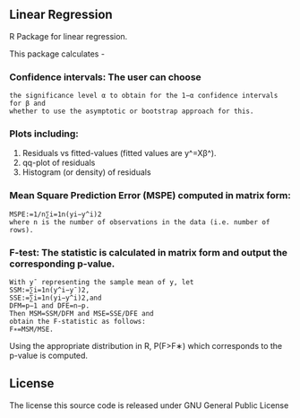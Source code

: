 
## Linear Regression

R Package for linear regression.

This package calculates -  

### Confidence intervals: The user can choose 

    the significance level α to obtain for the 1−α confidence intervals for β and 
    whether to use the asymptotic or bootstrap approach for this.

### Plots including:

  1. Residuals vs fitted-values (fitted values are y^=Xβ^).
  2. qq-plot of residuals
  3. Histogram (or density) of residuals

### Mean Square Prediction Error (MSPE) computed in matrix form:

    MSPE:=1/n∑i=1n(yi−y^i)2
    where n is the number of observations in the data (i.e. number of rows).

### F-test: The statistic is calculated in matrix form and output the corresponding p-value. 

    With y¯ representing the sample mean of y, let
    SSM:=∑i=1n(y^i−y¯)2,
    SSE:=∑i=1n(yi−y^i)2,and 
    DFM=p−1 and DFE=n−p. 
    Then MSM=SSM/DFM and MSE=SSE/DFE and 
    obtain the F-statistic as follows:
    F∗=MSM/MSE.
Using the appropriate distribution in R, P(F>F∗) which corresponds to the p-value is computed.

## License

The license this source code is released under GNU General Public License
